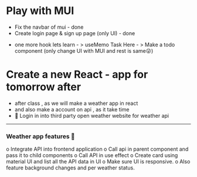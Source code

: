# Play with MUI

- Fix the navbar of mui - done
- Create login page & sign up page (only UI) - done
<!-- - make a card component and run a loop for it .   - done  -->

<!--   -->

- one more hook lets learn - > useMemo
  Task Here - > Make a todo component (only change UI with MUI and rest is same😜)

# Create a new React - app for tomorrow after

- after class , as we will make a weather app in react
- and also make a account on api , as it take time
-  Login in into third party open weather website for weather api

<!-- https://openweathermap.org/current -->
<!-- https://codesandbox.io/s/weather-card-react-hgezi?file=/public/02n.svg -->

---

### Weather app features 🚀

o Integrate API into frontend application
o Call api in parent component and pass it to child components
o Call API in use effect
o Create card using material UI and list all the API data in UI
o Make sure UI is responsive.
o Also feature background changes and per weather status.
